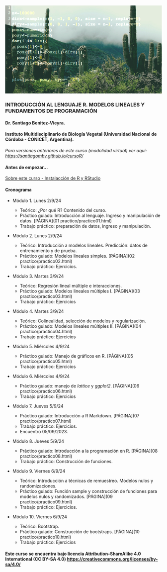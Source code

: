 ![fig1](/images/cactus.png)

### INTRODUCCIÓN AL LENGUAJE R. MODELOS LINEALES Y FUNDAMENTOS DE PROGRAMACIÓN

#### Dr. Santiago Benitez-Vieyra. 
#### Instituto Multidisciplinario de Biología Vegetal (Universidad Nacional de Córdoba - CONICET, Argentina). 

*Para versiones anteriores de este curso (modalidad virtual) ver aquí: https://santiagombv.github.io/cursoR/*


#### Antes de empezar...
[Sobre este curso - Instalacción de R y RStudio](https://github.com/curso-statsCBA/curso-R/blob/master/00%20instalacion/instalacion.html)

#### Cronograma   

* Módulo 1. Lunes 2/9/24   
  + Teórico: ¿Por qué R? Contenido del curso. 
  + Práctico guiado: Introducción al lenguaje. Ingreso y manipulación de datos. [PÁGINA](01 practico/practico01.html)
  + Trabajo práctico: preparación de datos, ingreso y manipulación.  
  
* Módulo 2. Lunes 2/9/24   
  + Teórico: Introducción a modelos lineales. Predicción: datos de entrenamiento y de prueba. 
  + Práctico guiado: Modelos lineales simples. [PÁGINA](02 practico/practico02.html) 
  + Trabajo práctico: Ejercicios.   

* Módulo 3. Martes 3/9/24
  + Teórico: Regresión lineal múltiple e interacciones. 
  + Práctico guiado: Modelos lineales múltiples I. [PÁGINA](03 practico/practico03.html)   
  + Trabajo práctico: Ejercicios   

* Módulo 4. Martes 3/9/24
  + Teórico: Colinealidad, selección de modelos y regularización.  
  + Práctico guiado: Modelos lineales múltiples II. [PÁGINA](04 practico/practico04.html)     
  + Trabajo práctico: Ejercicios   

* Módulo 5. Miércoles 4/9/24
  + Práctico guiado: Manejo de gráficos en R. [PÁGINA](05 practico/practico05.html)
  + Trabajo práctico: Ejercicios   
 

* Módulo 6. Miércoles 4/9/24   
  + Práctico guiado: manejo de *lattice* y *ggplot2*. [PÁGINA](06 practico/practico06.html) 
  + Trabajo práctico: Ejercicios    

* Módulo 7. Jueves 5/9/24   
  + Práctico guiado: Introducción a R Markdown. [PÁGINA](07 practico/practico07.html) 
  + Trabajo práctico: Ejercicios.    
  + Encuentro 05/09/2023.
  
* Módulo 8. Jueves 5/9/24   
  + Práctico guiado: Introducción a la programación en R. [PÁGINA](08 practico/practico08.html) 
  + Trabajo práctico: Construcción de funciones.   

* Módulo 9. Viernes 6/9/24   
  + Teórico: Introducción a técnicas de remuestreo. Modelos nulos y randomizaciones. 
  + Práctico guiado: Función sample y construcción de funciones para modelos nulos y randomizados. [PÁGINA](09 practico/practico09.html) 
  + Trabajo práctico: Ejercicios.   

* Módulo 10. Viernes 6/9/24   
  + Teórico: Bootstrap. 
  + Práctico guiado: Construcción de bootstraps. [PÁGINA](10 practico/practico10.html)
  + Trabajo práctico: Ejercicios   

#### Este curso se encuentra bajo licencia Attribution-ShareAlike 4.0 International (CC BY-SA 4.0) https://creativecommons.org/licenses/by-sa/4.0/
 
